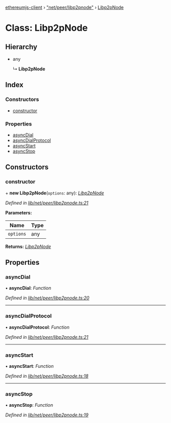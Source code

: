 [ethereumjs-client](../README.md) › ["net/peer/libp2pnode"](../modules/_net_peer_libp2pnode_.md) › [Libp2pNode](_net_peer_libp2pnode_.libp2pnode.md)

# Class: Libp2pNode

## Hierarchy

* any

  ↳ **Libp2pNode**

## Index

### Constructors

* [constructor](_net_peer_libp2pnode_.libp2pnode.md#constructor)

### Properties

* [asyncDial](_net_peer_libp2pnode_.libp2pnode.md#asyncdial)
* [asyncDialProtocol](_net_peer_libp2pnode_.libp2pnode.md#asyncdialprotocol)
* [asyncStart](_net_peer_libp2pnode_.libp2pnode.md#asyncstart)
* [asyncStop](_net_peer_libp2pnode_.libp2pnode.md#asyncstop)

## Constructors

###  constructor

\+ **new Libp2pNode**(`options`: any): *[Libp2pNode](_net_peer_libp2pnode_.libp2pnode.md)*

*Defined in [lib/net/peer/libp2pnode.ts:21](https://github.com/ethereumjs/ethereumjs-client/blob/master/lib/net/peer/libp2pnode.ts#L21)*

**Parameters:**

Name | Type |
------ | ------ |
`options` | any |

**Returns:** *[Libp2pNode](_net_peer_libp2pnode_.libp2pnode.md)*

## Properties

###  asyncDial

• **asyncDial**: *Function*

*Defined in [lib/net/peer/libp2pnode.ts:20](https://github.com/ethereumjs/ethereumjs-client/blob/master/lib/net/peer/libp2pnode.ts#L20)*

___

###  asyncDialProtocol

• **asyncDialProtocol**: *Function*

*Defined in [lib/net/peer/libp2pnode.ts:21](https://github.com/ethereumjs/ethereumjs-client/blob/master/lib/net/peer/libp2pnode.ts#L21)*

___

###  asyncStart

• **asyncStart**: *Function*

*Defined in [lib/net/peer/libp2pnode.ts:18](https://github.com/ethereumjs/ethereumjs-client/blob/master/lib/net/peer/libp2pnode.ts#L18)*

___

###  asyncStop

• **asyncStop**: *Function*

*Defined in [lib/net/peer/libp2pnode.ts:19](https://github.com/ethereumjs/ethereumjs-client/blob/master/lib/net/peer/libp2pnode.ts#L19)*
